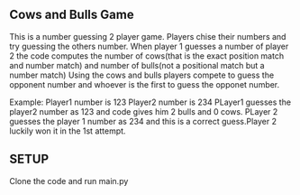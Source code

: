 Cows and Bulls Game
--------------------------------------------
This is a number guessing 2 player game.
Players chise their numbers and try guessing the others number.
When player 1 guesses a number of player 2 the code computes the number of cows(that is the exact position match and number match) and number of bulls(not a positional match but a number match)
Using the cows and bulls players compete to guess the opponent number and whoever is the first to guess the opponet number.

Example:
Player1 number is 123
Player2 number is 234
PLayer1 guesses the player2 number as 123 and code gives him 2 bulls and 0 cows.
PLayer 2 guesses the player 1 number as 234 and this is a correct guess.Player 2 luckily won it in the 1st attempt.

**SETUP**
---------------------
Clone the code and run main.py
